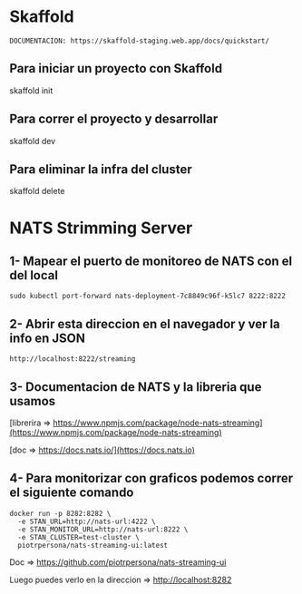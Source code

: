 # Skaffold

```
DOCUMENTACION: https://skaffold-staging.web.app/docs/quickstart/
```

## Para iniciar un proyecto con Skaffold

skaffold init

## Para correr el proyecto y desarrollar

skaffold dev

## Para eliminar la infra del cluster

skaffold delete

# NATS Strimming Server

## 1- Mapear el puerto de monitoreo de NATS con el del local

```
sudo kubectl port-forward nats-deployment-7c8849c96f-k5lc7 8222:8222
```

## 2- Abrir esta direccion en el navegador y ver la info en JSON

```
http://localhost:8222/streaming
```

## 3- Documentacion de NATS y la libreria que usamos

[librerira => https://www.npmjs.com/package/node-nats-streaming](https://www.npmjs.com/package/node-nats-streaming)

[doc => https://docs.nats.io/](https://docs.nats.io)

## 4- Para monitorizar con graficos podemos correr el siguiente comando

```
docker run -p 8282:8282 \
  -e STAN_URL=http://nats-url:4222 \
  -e STAN_MONITOR_URL=http://nats-url:8222 \
  -e STAN_CLUSTER=test-cluster \
  piotrpersona/nats-streaming-ui:latest
```

Doc => https://github.com/piotrpersona/nats-streaming-ui

Luego puedes verlo en la direccion => <http://localhost:8282>
